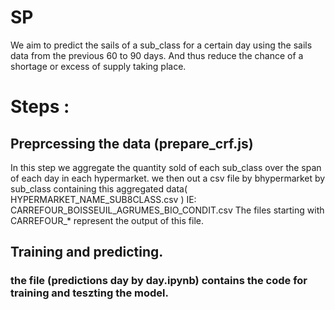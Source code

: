 # SP
We aim to predict the sails of a sub_class for a certain day using the sails data from the previous 60 to 90 days.
And thus reduce the chance of a shortage or excess of supply taking place.

# Steps :
## Preprcessing the data (prepare_crf.js)
 In this step we aggregate the quantity sold of each sub_class over the span of each day in each hypermarket.
 we then out a csv file by bhypermarket by sub_class containing this aggregated data( HYPERMARKET_NAME_SUB8CLASS.csv )
 IE: CARREFOUR_BOISSEUIL_AGRUMES_BIO_CONDIT.csv
 The files starting with CARREFOUR_* represent the output of this file.

## Training and predicting.
### the file (predictions day by day.ipynb) contains the code for training and teszting the model.
